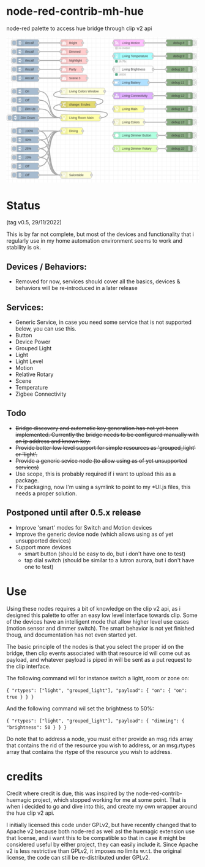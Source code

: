 # node-red-contrib-mh-hue
node-red palette to access hue bridge through clip v2 api

![ScreenShot](screenshots/Screenshot%20from%202022-11-29%2000-31-29.png)

# Status
(tag v0.5, 29/11/2022)

This is by far not complete, but most of the devices and functionality that i regularly use
in my home automation environment seems to work and stability is ok.

## Devices / Behaviors:
- Removed for now, services should cover all the basics, devices & behaviors will be re-introduced in a later release

## Services:
- Generic Service, in case you need some service that is not supported below, you can use this.
- Button
- Device Power
- Grouped Light
- Light
- Light Level
- Motion
- Relative Rotary
- Scene
- Temperature
- Zigbee Connectivity

## Todo
- ~~Bridge discovery and automatic key generation has not yet been implemented. Currently the~~
  ~~bridge needs to be configured manually with an ip address and known key.~~
- ~~Provide better low level support for simple resources as 'grouped_light' or 'light'.~~
- ~~Provide a generic sevice node (to allow using as of yet unsupported services)~~
- Use scope, this is probably required if i want to upload this as a package.
- Fix packaging, now I'm using a symlink to point to my *UI.js files, this needs a proper solution.

## Postponed until after 0.5.x release
- Improve 'smart' modes for Switch and Motion devices
- Improve the generic device node (which allows using as of yet unsupported devices)
- Support more devices
  - smart button (should be easy to do, but i don't have one to test)
  - tap dial switch (should be similar to a lutron aurora, but i don't have one to test)

# Use
Using these nodes requires a bit of knowledge on the clip v2 api, as i designed this palette
to offer an easy low level interface towards clip. Some of the devices have an intelligent mode
that allow higher level use cases (motion sensor and dimmer switch). The smart behavior is not
yet finished thoug, and documentation has not even started yet.

The basic principle of the nodes is that you select the proper id on the bridge, then clip events
associated with that resource id will come out as payload, and whatever payload is piped in
will be sent as a put request to the clip interface.

The following command will for instance switch a light, room or zone on:

```{ "rtypes": ["light", "grouped_light"], "payload": { "on": { "on": true } } }```

And the following command wil set the brightness to 50%:

```{ "rtypes": ["light", "grouped_light"], "payload": { "dimming": { "brightness": 50 } } }```

Do note that to address a node, you must either provide an msg.rids array that contains the rid
of the resource you wish to address, or an msg.rtypes array that contains the rtype of the resource
you wish to address.

# credits
Credit where credit is due, this was inspired by the node-red-contrib-huemagic project, which stopped working for me at some point.
That is when i decided to go and dive into this, and create my own wrapper around the hue clip v2 api.

I initially licensed this code under GPLv2, but have recently changed that to Apache v2 because both node-red as well asl the huemagic extension
use that license, and i want this to be compatible so that in case it might be considered useful by either project, they can easily include it.
Since Apache v2 is less restrictive than GPLv2, it imposes no limits w.r.t. the original license, the code can still be re-distributed under GPLv2.
